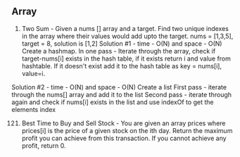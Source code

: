 ## Array

1. Two Sum - Given a nums [] array and a target. Find two unique indexes in the array where their values would add upto the  target.
nums = [1,3,5], target = 8, solution is [1,2]
Solution #1 -  time - O(N) and space - O(N)
Create a hashmap.
In one pass - Iterate through the array, check if target-nums[i] exists in the hash table, if it exists return i and value from hashtable. If it doesn't exist add it to the hash table as key = nums[i], value=i. 

Solution #2 - time - O(N) and space - O(N)
Create a list
First pass - iterate through the nums[] array and add it to the list
Second pass - iterate through again and check if nums[i] exists in the list and use indexOf to get the elements index

121. Best Time to Buy and Sell Stock - You are given an array prices where prices[i] is the price of a given stock on the ith day. Return the maximum profit you can achieve from this transaction. If you cannot achieve any profit, return 0.
